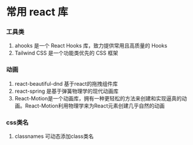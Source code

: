 # 常用 react 库

### 工具类
1. ahooks 是一个 React Hooks 库，致力提供常用且高质量的 Hooks
2. Tailwind CSS 是一个功能类优先的 CSS 框架


### 动画
1. react-beautiful-dnd 基于react的拖拽组件库
2. react-spring 是基于弹簧物理学的现代动画库
3. React-Motion是一个动画库，拥有一种更轻松的方法来创建和实现逼真的动画。React-Motion利用物理学来为React元素创建几乎自然的动画

### css类名
1. classnames 可动态添加class类名
